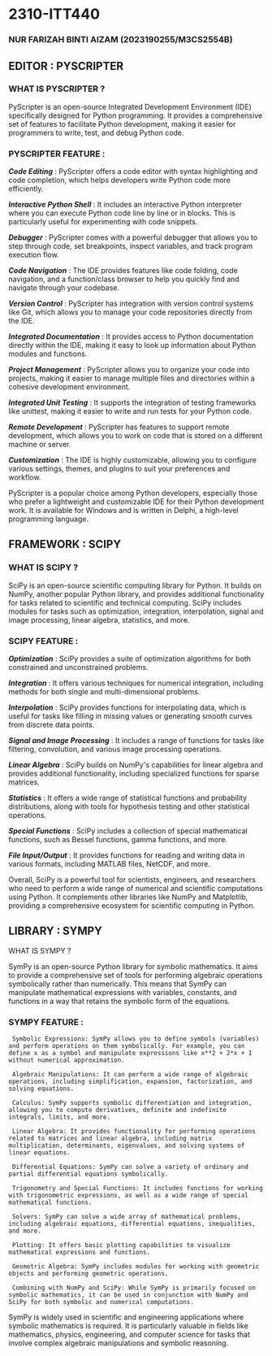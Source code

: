 # 2310-ITT440

### NUR FARIZAH BINTI AIZAM (2023190255/M3CS2554B)

## EDITOR : PYSCRIPTER

### WHAT IS PYSCRIPTER ?

PyScripter is an open-source Integrated Development Environment (IDE) specifically designed for Python programming. It provides a comprehensive set of features to facilitate Python development, making it easier for programmers to write, test, and debug Python code.

### PYSCRIPTER FEATURE :

_**Code Editing**_ : PyScripter offers a code editor with syntax highlighting and code completion, which helps developers write Python code more efficiently.

_**Interactive Python Shell**_ : It includes an interactive Python interpreter where you can execute Python code line by line or in blocks. This is particularly useful for experimenting with code snippets.

_**Debugger**_ : PyScripter comes with a powerful debugger that allows you to step through code, set breakpoints, inspect variables, and track program execution flow.

_**Code Navigation**_ : The IDE provides features like code folding, code navigation, and a function/class browser to help you quickly find and navigate through your codebase.

_**Version Control**_ : PyScripter has integration with version control systems like Git, which allows you to manage your code repositories directly from the IDE.

_**Integrated Documentation**_ : It provides access to Python documentation directly within the IDE, making it easy to look up information about Python modules and functions.

_**Project Management**_ : PyScripter allows you to organize your code into projects, making it easier to manage multiple files and directories within a cohesive development environment.

_**Integrated Unit Testing**_ : It supports the integration of testing frameworks like unittest, making it easier to write and run tests for your Python code.

_**Remote Development**_ : PyScripter has features to support remote development, which allows you to work on code that is stored on a different machine or server.

_**Customization**_ : The IDE is highly customizable, allowing you to configure various settings, themes, and plugins to suit your preferences and workflow.

PyScripter is a popular choice among Python developers, especially those who prefer a lightweight and customizable IDE for their Python development work. It is available for Windows and is written in Delphi, a high-level programming language.

## FRAMEWORK : SCIPY

### WHAT IS SCIPY ?

SciPy is an open-source scientific computing library for Python. It builds on NumPy, another popular Python library, and provides additional functionality for tasks related to scientific and technical computing. SciPy includes modules for tasks such as optimization, integration, interpolation, signal and image processing, linear algebra, statistics, and more.

### SCIPY FEATURE :

_**Optimization**_ : SciPy provides a suite of optimization algorithms for both constrained and unconstrained problems.

_**Integration**_ : It offers various techniques for numerical integration, including methods for both single and multi-dimensional problems.

_**Interpolation**_ : SciPy provides functions for interpolating data, which is useful for tasks like filling in missing values or generating smooth curves from discrete data points.

_**Signal and Image Processing**_ : It includes a range of functions for tasks like filtering, convolution, and various image processing operations.

_**Linear Algebra**_ : SciPy builds on NumPy's capabilities for linear algebra and provides additional functionality, including specialized functions for sparse matrices.

_**Statistics**_ : It offers a wide range of statistical functions and probability distributions, along with tools for hypothesis testing and other statistical operations.

_**Special Functions**_ : SciPy includes a collection of special mathematical functions, such as Bessel functions, gamma functions, and more.

_**File Input/Output**_ : It provides functions for reading and writing data in various formats, including MATLAB files, NetCDF, and more.

Overall, SciPy is a powerful tool for scientists, engineers, and researchers who need to perform a wide range of numerical and scientific computations using Python. It complements other libraries like NumPy and Matplotlib, providing a comprehensive ecosystem for scientific computing in Python.


## LIBRARY : SYMPY

WHAT IS SYMPY ?

SymPy is an open-source Python library for symbolic mathematics. It aims to provide a comprehensive set of tools for performing algebraic operations symbolically rather than numerically. This means that SymPy can manipulate mathematical expressions with variables, constants, and functions in a way that retains the symbolic form of the equations.

### SYMPY FEATURE :

     Symbolic Expressions: SymPy allows you to define symbols (variables) and perform operations on them symbolically. For example, you can define x as a symbol and manipulate expressions like x**2 + 2*x + 1 without numerical approximation.

     Algebraic Manipulations: It can perform a wide range of algebraic operations, including simplification, expansion, factorization, and solving equations.

     Calculus: SymPy supports symbolic differentiation and integration, allowing you to compute derivatives, definite and indefinite integrals, limits, and more.

     Linear Algebra: It provides functionality for performing operations related to matrices and linear algebra, including matrix multiplication, determinants, eigenvalues, and solving systems of linear equations.

     Differential Equations: SymPy can solve a variety of ordinary and partial differential equations symbolically.

     Trigonometry and Special Functions: It includes functions for working with trigonometric expressions, as well as a wide range of special mathematical functions.

     Solvers: SymPy can solve a wide array of mathematical problems, including algebraic equations, differential equations, inequalities, and more.

     Plotting: It offers basic plotting capabilities to visualize mathematical expressions and functions.

     Geometric Algebra: SymPy includes modules for working with geometric objects and performing geometric operations.

     Combining with NumPy and SciPy: While SymPy is primarily focused on symbolic mathematics, it can be used in conjunction with NumPy and SciPy for both symbolic and numerical computations.

SymPy is widely used in scientific and engineering applications where symbolic mathematics is required. It is particularly valuable in fields like mathematics, physics, engineering, and computer science for tasks that involve complex algebraic manipulations and symbolic reasoning.

